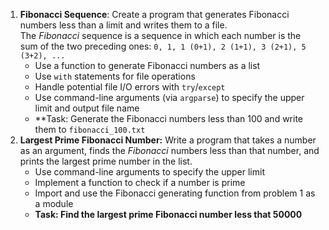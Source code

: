 1. **Fibonacci Sequence**: Create a program that generates Fibonacci numbers less than a limit and writes them to a file. The _Fibonacci_ sequence is a sequence in which each number is the sum of the two preceding ones: 
	`0, 1, 1 (0+1), 2 (1+1), 3 (2+1), 5 (3+2), ...`
	- Use a function to generate Fibonacci numbers as a list
	- Use `with` statements for file operations
	- Handle potential file I/O errors with `try`/`except`
	- Use command-line arguments (via `argparse`) to specify the upper limit and output file name
	- **Task: Generate the Fibonacci numbers less than 100 and write them to `fibonacci_100.txt`
3. **Largest Prime Fibonacci Number:** Write a program that takes a number as an argument, finds the *Fibonacci* numbers less than that number, and prints the largest prime number in the list. 
	- Use command-line arguments to specify the upper limit 
	- Implement a function to check if a number is prime
	- Import and use the Fibonacci generating function from problem 1 as a module
	- **Task: Find the largest prime Fibonacci number less that 50000**